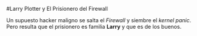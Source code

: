 #Larry Plotter y El Prisionero del Firewall

Un supuesto hacker maligno se salta el *Firewall* y siembre el *kernel panic*.
Pero resulta que el prisionero es familia **Larry** y que es de los buenos.
